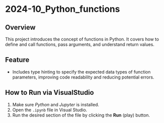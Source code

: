 # 2024-10_Python_functions

## Overview
This project introduces the concept of functions in Python. It covers how to define and call functions, pass arguments, and understand return values.

## Feature
- Includes type hinting to specify the expected data types of function parameters, improving code readability and reducing potential errors.

## How to Run via VisualStudio
1. Make sure *Python* and *Jupyter* is installed.
2. Open the `.ipynb` file in Visual Studio.
1. Run the desired section of the file by clicking the **Run** (play) button.
